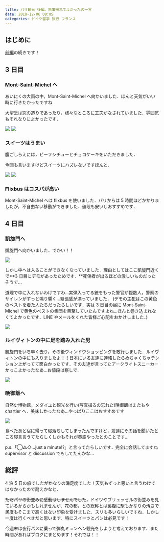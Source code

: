 ```yaml
---
title: パリ観光 後編。無事帰れてよかったの一言
date: 2018-12-06 08:05
categories: ドイツ留学 旅行 フランス
---
```


## はじめに

<a href="https://mutation.hatenablog.com/entry/2018/12/06/044212">前編</a>の続きです！

## 3 日目

### Mont-Saint-Michel へ

あいにくの大雨の中，Mont-Saint-Michel へ向かいました．ほんと天気がいい時に行きたかったですね

大聖堂は窓の造りであったり，様々なところに工夫がなされていました．雰囲気もそれなりによかったです．

<img src="/posts/20181206_arrive_at_paris_part2/mont_saint_michel_1.jpg">
<img src="/posts/20181206_arrive_at_paris_part2/mont_saint_michel_2.jpg">

### スイーツはうまい

腹ごしらえには，ビーフシチューとチョコケーキをいただきました．

今回も言いますけどスイーツにハズレないですほんと．

<img src="/posts/20181206_arrive_at_paris_part2/mont_saint_michel_3.jpg">
<img src="/posts/20181206_arrive_at_paris_part2/mont_saint_michel_4.jpg">

### Flixbus はコスパが高い

Mont-Saint-Michel へは flixbus を使いました．パリからは 5 時間ほどかかりましたが，不自由ない移動ができました．値段も安いしおすすめです．

## 4 日目

### 凱旋門へ

凱旋門へ向かいました．でかい！！

<img src="/posts/20181206_arrive_at_paris_part2/arch.jpg">

しかし中へは入ることができなくなっていました．理由としてはここ凱旋門近くで**3 日目にデモがあったためです．**死傷者が出るほどの激しいものだったそうで…

道理で中に入れないわけですわ…実弾入ってる銃をもった警官が複数人，警察のサイレンがずっと鳴り響く…緊張感が漂っていました．
(デモの主犯はこの黄色のベストを着た人たちだったらしいです．実は 3 日目の昼に Mont-Saint-Michel で黄色のベストの集団を目撃していたんですよね…ほんと巻き込まれなくてよかったです．LINE やメールをくれた皆様ご心配をおかけしました．)

<img src="/posts/20181206_arrive_at_paris_part2/incident.jpg">

### ルイヴィトンの中に足を踏み入れた男

凱旋門をいち早く去り，その後ウィンドウショッピングを敢行しました．ルイヴィトンの中にも入りましたよ！！日本にいる友達に連絡したらめちゃくちゃテンション上がってて面白かったです．その友達が言ってたアークライトスニーカーかっこよかったなあ…お値段は察しで．

<img src="/posts/20181206_arrive_at_paris_part2/vuitton.jpg">

### 晩御飯へ

自然史博物館，メダイユと観光を行い(写真撮るの忘れた)晩御飯はまたもや chartier へ．美味しかったなあ…やっぱりここはおすすめです

<img src="/posts/20181206_arrive_at_paris_part2/chartier.jpg">

食べたあと宿に帰って寝落ちしてしまったんですけど，友達にその話を聞いたところ寝言言うてたらしくしかもそれが英語やったとのことです…

p.s.「◯△◇…just a minute!?」と言ってたらしいです．完全に会話してますね supervisor と discussion でもしてたんかな…

## 総評

4 泊 5 日の旅でしたがかなりの満足度でした！天気もずっと悪いと言うわけではなかったので耐えかなと．

~~ただパリの街並みに感動はしませんでした~~，ドイツやブリュッセルの街並みを見ているからかもしれませんが．花の都，との総称とは裏腹に駅もかなりの汚さで民度もそこまで高くはない印象を受けました．スリも多いらしいですね．しかし一度は行くべきだと思います．特にスイーツとパンは必見です！

今週末は夜行バスに乗って弾丸ミュンヘン観光をしようと考えております．また時間があればブログにまとめます！それでは！！
